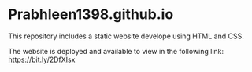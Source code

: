 # Prabhleen1398.github.io
This repository includes a static website develope using HTML and CSS. 


The website is deployed and available to view in the following link:
https://bit.ly/2DfXIsx
